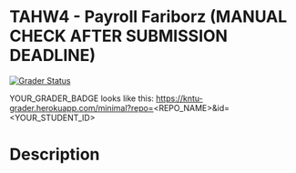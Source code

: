 # TAHW4 - Payroll Fariborz (MANUAL CHECK AFTER SUBMISSION DEADLINE)


[![Grader Status](YOUR_GRADER_BADGE)](YOUR_GRADER_BADGE)

YOUR_GRADER_BADGE looks like this: https://kntu-grader.herokuapp.com/minimal?repo=<REPO_NAME>&id=<YOUR_STUDENT_ID>


# Description


<alt dir="rtl" align="right">






</alt>
